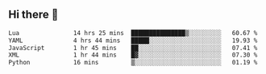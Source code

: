## Hi there 👋
<!--START_SECTION:waka-->

```txt
Lua               14 hrs 25 mins  ███████████████▒░░░░░░░░░   60.67 %
YAML              4 hrs 44 mins   █████░░░░░░░░░░░░░░░░░░░░   19.93 %
JavaScript        1 hr 45 mins    ██░░░░░░░░░░░░░░░░░░░░░░░   07.41 %
XML               1 hr 44 mins    █▓░░░░░░░░░░░░░░░░░░░░░░░   07.30 %
Python            16 mins         ▒░░░░░░░░░░░░░░░░░░░░░░░░   01.19 %
```

<!--END_SECTION:waka-->
